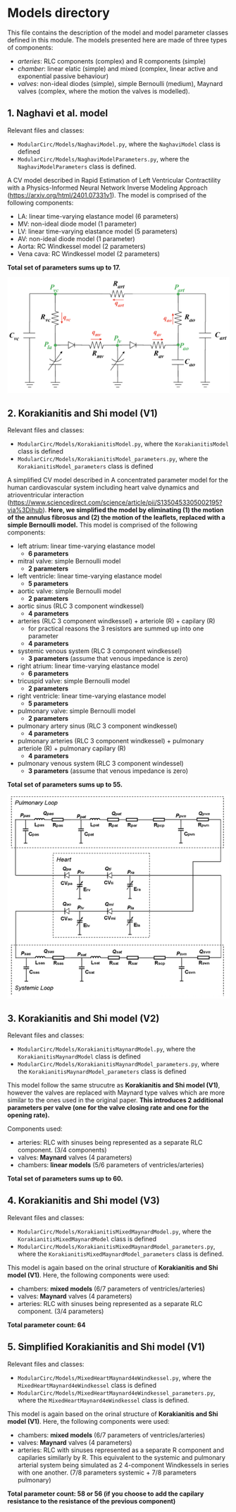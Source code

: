 # Models directory
This file contains the description of the model and model parameter classes defined in this module.
The models presented here are made of three types of components:
- *arteries*: RLC components (complex) and R components (simple)
- *chamber*: linear elatic (simple) and mixed (complex, linear active and exponential passive behaviour)
- *valves*: non-ideal diodes (simple), simple Bernoulli (medium), Maynard valves (complex, where the motion the valves is modelled).

## 1. Naghavi et al. model
Relevant files and classes:
- `ModularCirc/Models/NaghaviModel.py`, where the `NaghaviModel` class is defined
- `ModularCirc/Models/NaghaviModelParameters.py`, where the `NaghaviModelParameters` class is defined.

A CV model described in Rapid Estimation of Left Ventricular Contractility with a Physics-Informed Neural Network Inverse Modeling Approach (https://arxiv.org/html/2401.07331v1).
The model is comprised of the following components:
- LA: linear time-varying elastance model (6 parameters)
- MV: non-ideal diode model (1 parameter)
- LV: linear time-varying elastance model (5 parameters)
- AV: non-ideal diode model (1 parameter)
- Aorta: RC Windkessel model (2 parameters)
- Vena cava: RC Windkessel model (2 parameters)

**Total set of parameters sums up to 17.**


[<img src='Figures/NaghavidModel_circut.png'>]()

## 2. Korakianitis and Shi model (V1)
Relevant files and classes:
- `ModularCirc/Models/KorakianitisModel.py`, where the `KorakianitisModel` class is defined
- `ModularCirc/Models/KorakianitisModel_parameters.py`, where the `KorakianitisModel_parameters` class is defined

A simplified CV model described in A concentrated parameter model for the human cardiovascular system
including heart valve dynamics and atrioventricular interaction (https://www.sciencedirect.com/science/article/pii/S1350453305002195?via%3Dihub).
**Here, we simplified the model by eliminating (1) the motion of the annulus fibrosus and (2) the motion of the leaflets, replaced with a simple Bernoulli model.**
This model is comprised of the following components:
- left atrium: linear time-varying elastance model
    - **6 parameters**
- mitral valve: simple Bernoulli model
    - **2 parameters**
- left ventricle: linear time-varying elastance model
    - **5 parameters**
- aortic valve: simple Bernoulli model
    - **2 parameters**
- aortic sinus (RLC 3 component windkessel)
    - **4 parameters**
- arteries (RLC 3 component windkessel) + arteriole (R) + capilary (R)
    - for practical reasons the 3 resistors are summed up into one parameter
    - **4 parameters**
-  systemic venous system (RLC 3 component windkessel)
    - **3 parameters** (assume that venous impedance is zero)
- right atrium: linear time-varying elastance model
    - **6 parameters**
- tricuspid valve: simple Bernoulli model
    - **2 parameters**
- right ventricle: linear time-varying elastance model
    - **5 parameters**
- pulmonary valve: simple Bernoulli model
    - **2 parameters**
- pulmonary artery sinus (RLC 3 component windkessel)
    - **4 parameters**
- pulmonary arteries (RLC 3 component windkessel) + pulmonary arteriole (R) + pulmonary capilary (R)
    - **4 parameters**
- pulmonary venous system (RLC 3 component windessel)
    - **3 parameters** (assume that venous impedance is zero)

**Total set of parameters sums up to 55.**

[<img src=Figures/KorakianitisModel_circuit.png>]()


## 3. Korakianitis and Shi model (V2)
Relevant files and classes:
- `ModularCirc/Models/KorakianitisMaynardModel.py`, where the `KorakianitisMaynardModel` class is defined
- `ModularCirc/Models/KorakianitisMaynardModel_parameters.py`, where the `KorakianitisMaynardModel_parameters` class is defined

This model follow the same strucutre as **Korakianitis and Shi model (V1)**, however the valves are replaced with Maynard type valves which are more similar to the ones used in the original paper.
**This introduces 2 additional parameters per valve (one for the valve closing rate and one for the opening rate).**

Components used:
- arteries: RLC with sinuses being represented as a separate RLC component. (3/4 components)
- valves: **Maynard** valves (4 parameters)
- chambers: **linear models** (5/6 parameters of ventricles/arteries)

**Total set of parameters sums up to 60.**


## 4. Korakianitis and Shi model (V3)
Relevant files and classes:
- `ModularCirc/Models/KorakianitisMixedMaynardModel.py`, where the `KorakianitisMixedMaynardModel` class is defined
- `ModularCirc/Models/KorakianitisMixedMaynardModel_parameters.py`, where the `KorakianitisMixedMaynardModel_parameters` class is defined.

This model is again based on the orinal structure of **Korakianitis and Shi model (V1)**.
Here, the following components were used:
- chambers: **mixed models** (6/7 parameters of ventricles/arteries)
- valves: **Maynard** valves (4 parameters)
- arteries: RLC with sinuses being represented as a separate RLC component. (3/4 parameters)

**Total parameter count: 64**


## 5. Simplified Korakianitis and Shi model (V1)
Relevant files and classes:
- `ModularCirc/Models/MixedHeartMaynard4eWindkessel.py`, where the `MixedHeartMaynard4eWindkessel` class is defined
- `ModularCirc/Models/MixedHeartMaynard4eWindkessel_parameters.py`, where the `MixedHeartMaynard4eWindkessel` class is defined.

This model is again based on the orinal structure of **Korakianitis and Shi model (V1)**.
Here, the following components were used:
- chambers: **mixed models** (6/7 parameters of ventricles/arteries)
- valves: **Maynard** valves (4 parameters)
- arteries: RLC with sinuses represented as a separate R component and capilaries similarly by R. This equivalent to the systemic and pulmonary arterial system being simulated as 2 4-component Windkessels in series with one another.  (7/8 parameters systemic + 7/8 parameters pulmonary)

**Total parameter count: 58 or 56 (if you choose to add the capilary resistance to the resistance of the previous component)**
